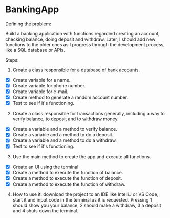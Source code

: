 # BankingApp


Defining the problem:

Build a banking application with functions regardind creating an account, checking balance, doing deposit and withdraw.
Later, I should add new functions to the older ones as I progress through the development process, like a SQL database or APIs.

Steps:

1. Create a class responsible for a database of bank accounts.
 - [x] Create variable for a name.
 - [x] Create variable for phone number.
 - [x] Create variable for e-mail.
 - [x] Create method to generate a random account number.
 - [x] Test to see if it's functioning.
 
2. Create a class responsible for transactions generally, including a way to verify balance, to deposit and to withdraw money.
 - [x] Create a variable and a method to verify balance.
 - [x] Create a variable and a method to do a deposit.
 - [x] Create a variable and a method to do a withdraw.
 - [x] Test to see if it's functioning.

3. Use the main method to create the app and execute all functions.
 - [x] Create an UI using the terminal
 - [x] Create a method to execute the function of balance.
 - [x] Create a method to execute the function of deposit.
 - [x] Create a method to execute the function of withdraw.

4. How to use it: download the project to an IDE like IntelliJ or VS Code, start it and input code in the terminal as it is requested. Pressing 1 should show you your balance, 2 should make a withdraw, 3 a deposit and 4 shuts down the terminal.
